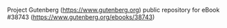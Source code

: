 Project Gutenberg (https://www.gutenberg.org) public repository for eBook #38743 (https://www.gutenberg.org/ebooks/38743)